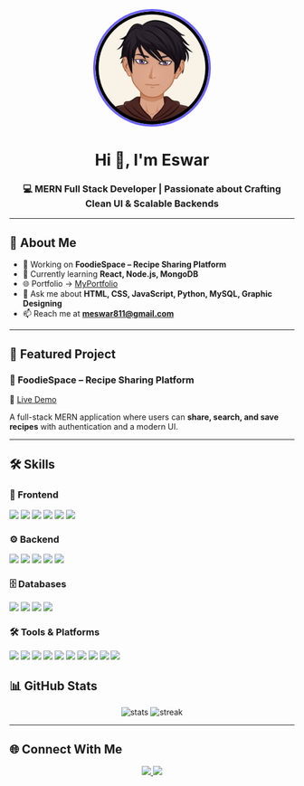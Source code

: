 <p align="center">
  <img src="Eswar_circle.png" alt="Eswar" width="200" height="200" style="border-radius:50%; border:4px solid #6C63FF;"/>
</p>

<h1 align="center">Hi 👋, I'm Eswar</h1>
<h3 align="center">💻 MERN Full Stack Developer | Passionate about Crafting Clean UI & Scalable Backends</h3>

---

## 🚀 About Me  
- 🔭 Working on **FoodieSpace – Recipe Sharing Platform**  
- 🌱 Currently learning **React, Node.js, MongoDB**  
- 🌐 Portfolio → [MyPortfolio](myadvance-portfolio.vercel.app/)  
- 💬 Ask me about **HTML, CSS, JavaScript, Python, MySQL, Graphic Designing**  
- 📫 Reach me at **meswar811@gmail.com**  

---

## 🌟 Featured Project  

### 🍴 FoodieSpace – Recipe Sharing Platform  
🔗 [Live Demo](https://foodiespace.vercel.app/)  

A full-stack MERN application where users can **share, search, and save recipes** with authentication and a modern UI.  

---

## 🛠️ Skills  

### 🎨 Frontend  
<p align="left">
  <img src="https://img.shields.io/badge/HTML5-E34F26?style=for-the-badge&logo=html5&logoColor=white"/>
  <img src="https://img.shields.io/badge/CSS3-1572B6?style=for-the-badge&logo=css3&logoColor=white"/>
  <img src="https://img.shields.io/badge/JavaScript-F7DF1E?style=for-the-badge&logo=javascript&logoColor=black"/>
  <img src="https://img.shields.io/badge/React-61DAFB?style=for-the-badge&logo=react&logoColor=black"/>
  <img src="https://img.shields.io/badge/Bootstrap-7952B3?style=for-the-badge&logo=bootstrap&logoColor=white"/>
  <img src="https://img.shields.io/badge/TailwindCSS-06B6D4?style=for-the-badge&logo=tailwindcss&logoColor=white"/>
</p>

### ⚙️ Backend  
<p align="left">
  <img src="https://img.shields.io/badge/Node.js-339933?style=for-the-badge&logo=node.js&logoColor=white"/>
  <img src="https://img.shields.io/badge/Express.js-404d59?style=for-the-badge&logo=express&logoColor=white"/>
  <img src="https://img.shields.io/badge/Flask-000000?style=for-the-badge&logo=flask&logoColor=white"/>
  <img src="https://img.shields.io/badge/PHP-777BB4?style=for-the-badge&logo=php&logoColor=white"/>
  <img src="https://img.shields.io/badge/Python-3776AB?style=for-the-badge&logo=python&logoColor=white"/>
</p>

### 🗄️ Databases  
<p align="left">
  <img src="https://img.shields.io/badge/MongoDB-47A248?style=for-the-badge&logo=mongodb&logoColor=white"/>
  <img src="https://img.shields.io/badge/MySQL-4479A1?style=for-the-badge&logo=mysql&logoColor=white"/>
  <img src="https://img.shields.io/badge/SQLite-003B57?style=for-the-badge&logo=sqlite&logoColor=white"/>
  <img src="https://img.shields.io/badge/Firebase-FFCA28?style=for-the-badge&logo=firebase&logoColor=black"/>
</p>

### 🛠️ Tools & Platforms  
<p align="left">
  <img src="https://img.shields.io/badge/Git-F05033?style=for-the-badge&logo=git&logoColor=white"/>
  <img src="https://img.shields.io/badge/GitHub-181717?style=for-the-badge&logo=github&logoColor=white"/>
  <img src="https://img.shields.io/badge/VS Code-007ACC?style=for-the-badge&logo=visual-studio-code&logoColor=white"/>
  <img src="https://img.shields.io/badge/Postman-FF6C37?style=for-the-badge&logo=postman&logoColor=white"/>
  <img src="https://img.shields.io/badge/Excel-217346?style=for-the-badge&logo=microsoftexcel&logoColor=white"/>
  <img src="https://img.shields.io/badge/Figma-F24E1E?style=for-the-badge&logo=figma&logoColor=white"/>
  <img src="https://img.shields.io/badge/Photoshop-31A8FF?style=for-the-badge&logo=adobephotoshop&logoColor=white"/>
  <img src="https://img.shields.io/badge/Illustrator-FF9A00?style=for-the-badge&logo=adobeillustrator&logoColor=white"/>
  <img src="https://img.shields.io/badge/Canva-00C4CC?style=for-the-badge&logo=canva&logoColor=white"/>
  <img src="https://img.shields.io/badge/UiPath-005DFF?style=for-the-badge&logo=uipath&logoColor=white"/>
</p>


## 📊 GitHub Stats  
<p align="center">
  <img src="https://github-readme-stats.vercel.app/api?username=WhisperedCloud&show_icons=true&theme=tokyonight" alt="stats" height="160"/>
  <img src="https://github-readme-streak-stats.herokuapp.com/?user=WhisperedCloud&theme=tokyonight" alt="streak" height="160"/>
</p>

---

## 🌐 Connect With Me  
<p align="center">
  <a href="https://linkedin.com/in/m eswar" target="blank">
    <img src="https://img.shields.io/badge/LinkedIn-0A66C2?style=for-the-badge&logo=linkedin&logoColor=white"/>
  </a>
  <a href="mailto:meswar811@gmail.com" target="blank">
    <img src="https://img.shields.io/badge/Gmail-D14836?style=for-the-badge&logo=gmail&logoColor=white"/>
  </a>
</p>
